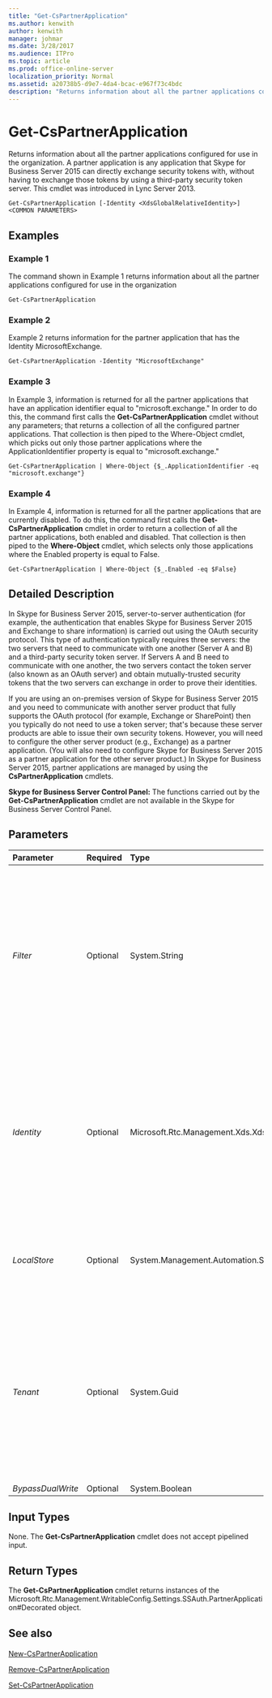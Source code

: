 ```yaml
---
title: "Get-CsPartnerApplication"
ms.author: kenwith
author: kenwith
manager: johmar
ms.date: 3/28/2017
ms.audience: ITPro
ms.topic: article
ms.prod: office-online-server
localization_priority: Normal
ms.assetid: a20738b5-d9e7-4da4-bcac-e967f73c4bdc
description: "Returns information about all the partner applications configured for use in the organization. A partner application is any application that Skype for Business Server 2015 can directly exchange security tokens with, without having to exchange those tokens by using a third-party security token server. This cmdlet was introduced in Lync Server 2013."
---
```


# Get-CsPartnerApplication
 
Returns information about all the partner applications configured for use in the organization. A partner application is any application that Skype for Business Server 2015 can directly exchange security tokens with, without having to exchange those tokens by using a third-party security token server. This cmdlet was introduced in Lync Server 2013.
  
```
Get-CsPartnerApplication [-Identity <XdsGlobalRelativeIdentity>] <COMMON PARAMETERS>

```

## Examples
<a name="Examples"> </a>

### Example 1

The command shown in Example 1 returns information about all the partner applications configured for use in the organization
  
```
Get-CsPartnerApplication
```

### Example 2

Example 2 returns information for the partner application that has the Identity MicrosoftExchange. 
  
```
Get-CsPartnerApplication -Identity "MicrosoftExchange"
```

### Example 3

In Example 3, information is returned for all the partner applications that have an application identifier equal to "microsoft.exchange." In order to do this, the command first calls the **Get-CsPartnerApplication** cmdlet without any parameters; that returns a collection of all the configured partner applications. That collection is then piped to the Where-Object cmdlet, which picks out only those partner applications where the ApplicationIdentifier property is equal to "microsoft.exchange."
  
```
Get-CsPartnerApplication | Where-Object {$_.ApplicationIdentifier -eq "microsoft.exchange"}
```

### Example 4

In Example 4, information is returned for all the partner applications that are currently disabled. To do this, the command first calls the **Get-CsPartnerApplication** cmdlet in order to return a collection of all the partner applications, both enabled and disabled. That collection is then piped to the **Where-Object** cmdlet, which selects only those applications where the Enabled property is equal to False.
  
```
Get-CsPartnerApplication | Where-Object {$_.Enabled -eq $False}
```

## Detailed Description
<a name="DetailedDescription"> </a>

In Skype for Business Server 2015, server-to-server authentication (for example, the authentication that enables Skype for Business Server 2015 and Exchange to share information) is carried out using the OAuth security protocol. This type of authentication typically requires three servers: the two servers that need to communicate with one another (Server A and B) and a third-party security token server. If Servers A and B need to communicate with one another, the two servers contact the token server (also known as an OAuth server) and obtain mutually-trusted security tokens that the two servers can exchange in order to prove their identities.
  
If you are using an on-premises version of Skype for Business Server 2015 and you need to communicate with another server product that fully supports the OAuth protocol (for example, Exchange or SharePoint) then you typically do not need to use a token server; that's because these server products are able to issue their own security tokens. However, you will need to configure the other server product (e.g., Exchange) as a partner application. (You will also need to configure Skype for Business Server 2015 as a partner application for the other server product.) In Skype for Business Server 2015, partner applications are managed by using the **CsPartnerApplication** cmdlets.
  
 **Skype for Business Server Control Panel:** The functions carried out by the **Get-CsPartnerApplication** cmdlet are not available in the Skype for Business Server Control Panel.
  
## Parameters
<a name="DetailedDescription"> </a>

|**Parameter**|**Required**|**Type**|**Description**|
|:-----|:-----|:-----|:-----|
| _Filter_ <br/> |Optional  <br/> |System.String  <br/> |Enables you to use wildcard values to return one or more partner applications. For example, to return all the partner applications that have an Identity that includes the string value "Microsoft" use this syntax:  <br/>  `-Filter "*Microsoft*"` <br/> You cannot use both the Filter parameter and the Identity parameter in the same command.  <br/> |
| _Identity_ <br/> |Optional  <br/> |Microsoft.Rtc.Management.Xds.XdsGlobalRelativeIdentity  <br/> |Unique identifier for the partner application. For example:  <br/>  `-Identity "MicrosoftExchange"` <br/> If neither the identity parameter nor the Filter parameter are included in the command then the **Get-CsPartnerApplication** cmdlet will return information for all your partner applications. <br/> |
| _LocalStore_ <br/> |Optional  <br/> |System.Management.Automation.SwitchParameter  <br/> |Retrieves the partner application data from the local replica of the Central Management store rather than from the Central Management store itself.  <br/> |
| _Tenant_ <br/> |Optional  <br/> |System.Guid  <br/> |Globally unique identifier (GUID) of the Skype for Business Online tenant account where whose partner application settings are to be retrieved.  <br/> For example:  <br/>  `-Tenant "38aad667-af54-4397-aaa7-e94c79ec2308"` <br/> You can return the tenant ID for each of your tenants by running this command:  <br/>  `Get-CsTenant | Select-Object DisplayName, TenantID` <br/> |
| _BypassDualWrite_ <br/> |Optional  <br/> |System.Boolean  <br/> |PARAMVALUE: $true | $false  <br/> |
   
## Input Types
<a name="InputTypes"> </a>

None. The **Get-CsPartnerApplication** cmdlet does not accept pipelined input.
  
## Return Types
<a name="ReturnTypes"> </a>

The **Get-CsPartnerApplication** cmdlet returns instances of the Microsoft.Rtc.Management.WritableConfig.Settings.SSAuth.PartnerApplication#Decorated object.
  
## See also
<a name="ReturnTypes"> </a>

#### 

[New-CsPartnerApplication](new-cspartnerapplication.md)
  
[Remove-CsPartnerApplication](remove-cspartnerapplication.md)
  
[Set-CsPartnerApplication](set-cspartnerapplication.md)

